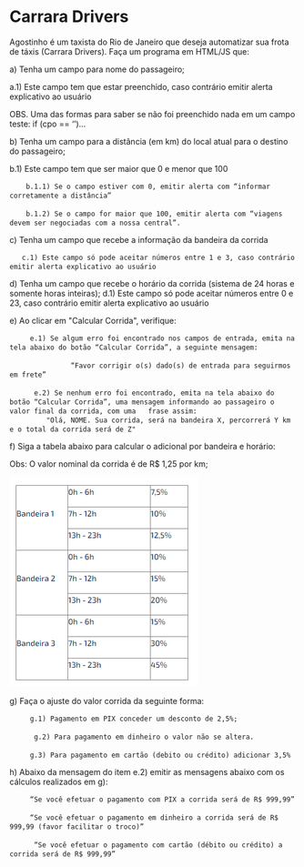 # Carrara Drivers
Agostinho é um taxista do Rio de Janeiro que deseja automatizar sua frota de táxis (Carrara Drivers). Faça um programa em HTML/JS que:

   a) Tenha um campo para nome do passageiro;

  a.1) Este campo tem que estar preenchido, caso contrário emitir alerta explicativo ao usuário

  OBS. Uma das formas para saber se não foi preenchido nada em um campo teste:  if (cpo == ‘’)...  
  
  b) Tenha um campo para a distância (em km) do local atual para o destino do passageiro;

  b.1) Este campo tem que ser maior que 0 e menor que 100

        b.1.1) Se o campo estiver com 0, emitir alerta com “informar corretamente a distância”

        b.1.2) Se o campo for maior que 100, emitir alerta com “viagens devem ser negociadas com a nossa central”.


c) Tenha um campo que recebe a informação da bandeira da corrida

       c.1) Este campo só pode aceitar números entre 1 e 3, caso contrário emitir alerta explicativo ao usuário

 

d) Tenha um campo que recebe o horário da corrida (sistema de 24 horas e somente horas inteiras);
       d.1) Este campo só pode aceitar números entre 0 e 23, caso contrário emitir alerta explicativo ao usuário

 

e) Ao clicar em "Calcular Corrida", verifique:

         e.1) Se algum erro foi encontrado nos campos de entrada, emita na tela abaixo do botão “Calcular Corrida”, a seguinte mensagem:

                   “Favor corrigir o(s) dado(s) de entrada para seguirmos em frete”

          e.2) Se nenhum erro foi encontrado, emita na tela abaixo do botão “Calcular Corrida”, uma mensagem informando ao passageiro o valor final da corrida, com uma   frase assim:
             "Olá, NOME. Sua corrida, será na bandeira X, percorrerá Y km e o total da corrida será de Z"



f) Siga a tabela abaixo para calcular o adicional por bandeira e horário:



Obs: O valor nominal da corrida é de R$ 1,25 por km;

<img src="carrara/tabela.png" alt="Tabela de preços">

  g)  Faça o ajuste do valor corrida da seguinte forma:

         g.1) Pagamento em PIX conceder um desconto de 2,5%;

          g.2) Para pagamento em dinheiro o valor não se altera.

         g.3) Para pagamento em cartão (debito ou crédito) adicionar 3,5%

 

 

h) Abaixo da mensagem do item e.2) emitir as mensagens abaixo com os cálculos realizados em g):

   

         “Se você efetuar o pagamento com PIX a corrida será de R$ 999,99”

         “Se você efetuar o pagamento em dinheiro a corrida será de R$ 999,99 (favor facilitar o troco)”

          “Se você efetuar o pagamento com cartão (débito ou crédito) a corrida será de R$ 999,99”

 
